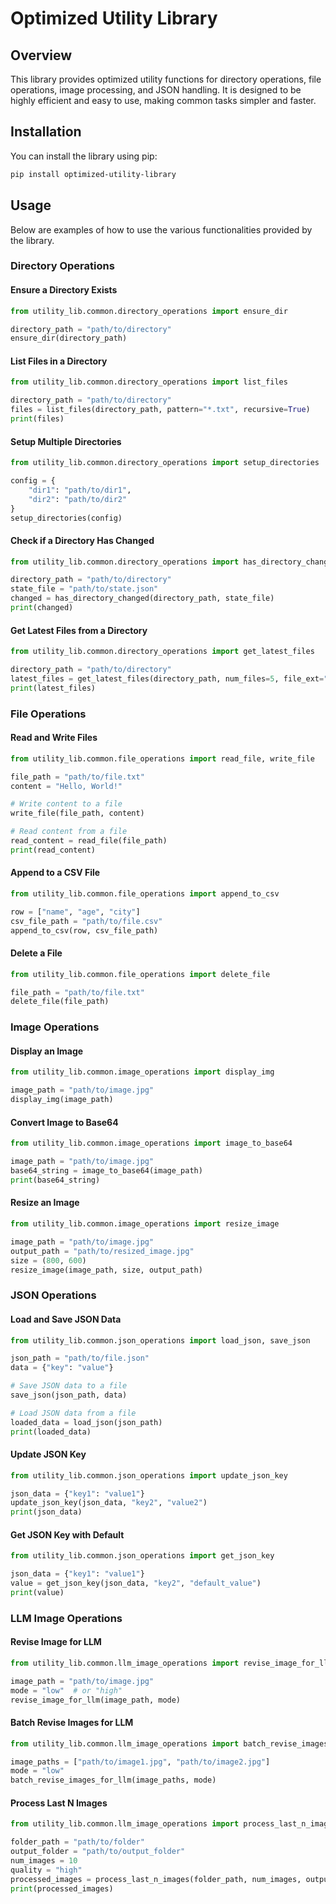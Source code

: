 
# Optimized Utility Library

## Overview
This library provides optimized utility functions for directory operations, file operations, image processing, and JSON handling. It is designed to be highly efficient and easy to use, making common tasks simpler and faster.

## Installation
You can install the library using pip:

```bash
pip install optimized-utility-library
```

## Usage
Below are examples of how to use the various functionalities provided by the library.

### Directory Operations
#### Ensure a Directory Exists
```python
from utility_lib.common.directory_operations import ensure_dir

directory_path = "path/to/directory"
ensure_dir(directory_path)
```

#### List Files in a Directory
```python
from utility_lib.common.directory_operations import list_files

directory_path = "path/to/directory"
files = list_files(directory_path, pattern="*.txt", recursive=True)
print(files)
```

#### Setup Multiple Directories
```python
from utility_lib.common.directory_operations import setup_directories

config = {
    "dir1": "path/to/dir1",
    "dir2": "path/to/dir2"
}
setup_directories(config)
```

#### Check if a Directory Has Changed
```python
from utility_lib.common.directory_operations import has_directory_changed

directory_path = "path/to/directory"
state_file = "path/to/state.json"
changed = has_directory_changed(directory_path, state_file)
print(changed)
```

#### Get Latest Files from a Directory
```python
from utility_lib.common.directory_operations import get_latest_files

directory_path = "path/to/directory"
latest_files = get_latest_files(directory_path, num_files=5, file_ext=".txt")
print(latest_files)
```

### File Operations
#### Read and Write Files
```python
from utility_lib.common.file_operations import read_file, write_file

file_path = "path/to/file.txt"
content = "Hello, World!"

# Write content to a file
write_file(file_path, content)

# Read content from a file
read_content = read_file(file_path)
print(read_content)
```

#### Append to a CSV File
```python
from utility_lib.common.file_operations import append_to_csv

row = ["name", "age", "city"]
csv_file_path = "path/to/file.csv"
append_to_csv(row, csv_file_path)
```

#### Delete a File
```python
from utility_lib.common.file_operations import delete_file

file_path = "path/to/file.txt"
delete_file(file_path)
```

### Image Operations
#### Display an Image
```python
from utility_lib.common.image_operations import display_img

image_path = "path/to/image.jpg"
display_img(image_path)
```

#### Convert Image to Base64
```python
from utility_lib.common.image_operations import image_to_base64

image_path = "path/to/image.jpg"
base64_string = image_to_base64(image_path)
print(base64_string)
```

#### Resize an Image
```python
from utility_lib.common.image_operations import resize_image

image_path = "path/to/image.jpg"
output_path = "path/to/resized_image.jpg"
size = (800, 600)
resize_image(image_path, size, output_path)
```

### JSON Operations
#### Load and Save JSON Data
```python
from utility_lib.common.json_operations import load_json, save_json

json_path = "path/to/file.json"
data = {"key": "value"}

# Save JSON data to a file
save_json(json_path, data)

# Load JSON data from a file
loaded_data = load_json(json_path)
print(loaded_data)
```

#### Update JSON Key
```python
from utility_lib.common.json_operations import update_json_key

json_data = {"key1": "value1"}
update_json_key(json_data, "key2", "value2")
print(json_data)
```

#### Get JSON Key with Default
```python
from utility_lib.common.json_operations import get_json_key

json_data = {"key1": "value1"}
value = get_json_key(json_data, "key2", "default_value")
print(value)
```

### LLM Image Operations
#### Revise Image for LLM
```python
from utility_lib.common.llm_image_operations import revise_image_for_llm

image_path = "path/to/image.jpg"
mode = "low"  # or "high"
revise_image_for_llm(image_path, mode)
```

#### Batch Revise Images for LLM
```python
from utility_lib.common.llm_image_operations import batch_revise_images_for_llm

image_paths = ["path/to/image1.jpg", "path/to/image2.jpg"]
mode = "low"
batch_revise_images_for_llm(image_paths, mode)
```

#### Process Last N Images
```python
from utility_lib.common.llm_image_operations import process_last_n_images

folder_path = "path/to/folder"
output_folder = "path/to/output_folder"
num_images = 10
quality = "high"
processed_images = process_last_n_images(folder_path, num_images, output_folder, quality)
print(processed_images)
```
